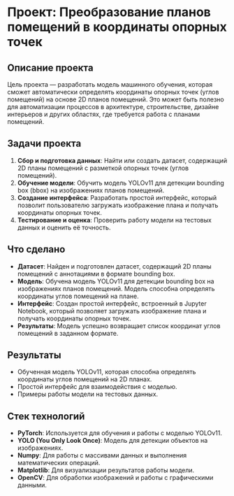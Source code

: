 # Проект: Преобразование планов помещений в координаты опорных точек

## Описание проекта

Цель проекта — разработать модель машинного обучения, которая сможет автоматически определять координаты опорных точек (углов помещений) на основе 2D планов помещений. Это может быть полезно для автоматизации процессов в архитектуре, строительстве, дизайне интерьеров и других областях, где требуется работа с планами помещений.

## Задачи проекта

1. **Сбор и подготовка данных**: Найти или создать датасет, содержащий 2D планы помещений с разметкой опорных точек (углов помещений).
2. **Обучение модели**: Обучить модель YOLOv11 для детекции bounding box (bbox) на изображениях планов помещений.
3. **Создание интерфейса**: Разработать простой интерфейс, который позволит пользователю загружать изображение плана и получать координаты опорных точек.
4. **Тестирование и оценка**: Проверить работу модели на тестовых данных и оценить её точность.

## Что сделано

- **Датасет**: Найден и подготовлен датасет, содержащий 2D планы помещений с аннотациями в формате bounding box.
- **Модель**: Обучена модель YOLOv11 для детекции bounding box на изображениях планов помещений. Модель способна определять координаты углов помещений на плане.
- **Интерфейс**: Создан простой интерфейс, встроенный в Jupyter Notebook, который позволяет загружать изображение плана и получать координаты опорных точек.
- **Результаты**: Модель успешно возвращает список координат углов помещений в заданном формате.

## Результаты

- Обученная модель YOLOv11, которая способна определять координаты углов помещений на 2D планах.
- Простой интерфейс для взаимодействия с моделью.
- Примеры работы модели на тестовых данных.

## Стек технологий

- **PyTorch**: Используется для обучения и работы с моделью YOLOv11.
- **YOLO (You Only Look Once)**: Модель для детекции объектов на изображениях.
- **Numpy**: Для работы с массивами данных и выполнения математических операций.
- **Matplotlib**: Для визуализации результатов работы модели.
- **OpenCV**: Для обработки изображений и работы с графическими данными.
